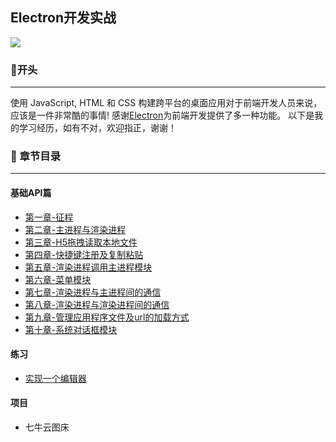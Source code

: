 ## Electron开发实战

![](https://s2.ax1x.com/2020/01/09/lRqUfA.png)


### 🎈开头

---
使用 JavaScript, HTML 和 CSS 构建跨平台的桌面应用对于前端开发人员来说，应该是一件非常酷的事情!
感谢[Electron](https://github.com/electron/electron)为前端开发提供了多一种功能。
以下是我的学习经历，如有不对，欢迎指正，谢谢！

###  📝 章节目录
---

#### 基础API篇

- [第一章-征程](https://github.com/luojinxu520/electron-lessons/tree/master/lessons0)  
- [第二章-主进程与渲染进程](https://github.com/luojinxu520/electron-lessons/tree/master/lessons1)  
- [第三章-H5拖拽读取本地文件](https://github.com/luojinxu520/electron-lessons/tree/master/lessons2)  
- [第四章-快捷键注册及复制粘贴](https://github.com/luojinxu520/electron-lessons/tree/master/lessons3)  
- [第五章-渲染进程调用主进程模块](https://github.com/luojinxu520/electron-lessons/tree/master/lessons4)
- [第六章-菜单模块](https://github.com/luojinxu520/electron-lessons/tree/master/lessons5)
- [第七章-渲染进程与主进程间的通信](https://github.com/luojinxu520/electron-lessons/tree/master/lessons6)
- [第八章-渲染进程与渲染进程间的通信](https://github.com/luojinxu520/electron-lessons/tree/master/lessons7)
- [第九章-管理应用程序文件及url的加载方式](https://github.com/luojinxu520/electron-lessons/tree/master/lessons8)
- [第十章-系统对话框模块](https://github.com/luojinxu520/electron-lessons/tree/master/lessons9)

#### 练习
- [实现一个编辑器](https://github.com/luojinxu520/electron-lessons/tree/master/combat/edit)

#### 项目

- 七牛云图床




